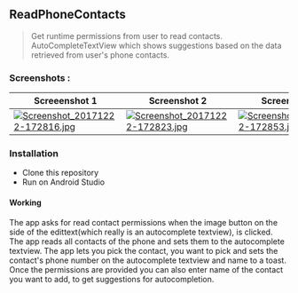 ## ReadPhoneContacts
>Get runtime permissions from user to read contacts. AutoCompleteTextView which shows suggestions based on the data retrieved from user's phone contacts.

### Screenshots :

Screeenshot 1|Screenshot 2|Screenshot 3|Screenshot 4
-|-|-|-|
[![Screenshot_20171222-172816.jpg](https://s10.postimg.org/mkiafis09/Screenshot_20171222-172816.jpg)](https://postimg.org/image/uq0cdog91/)|[![Screenshot_20171222-172823.jpg](https://s10.postimg.org/3s6fby3bt/Screenshot_20171222-172823.jpg)](https://postimg.org/image/6m9kpe5hx/)|[![Screenshot_20171222-172853.jpg](https://s10.postimg.org/xwuvxbnuh/Screenshot_20171222-172853.jpg)](https://postimg.org/image/4uglui1kl/)|[![Screenshot_20171222-172938.jpg](https://s10.postimg.org/pelfsz9m1/Screenshot_20171222-172938.jpg)](https://postimg.org/image/gwbzon339/)

### Installation ###
* Clone this repository
* Run on Android Studio

#### Working

The app asks for read contact permissions when the image button on the side of the edittext(which really is an autocomplete textview), is clicked. The app reads all contacts of the phone and sets them to the autocomplete textview. The app lets you pick the contact, you want to pick and sets the contact's phone number on the autocomplete textview and name to a toast.
Once the permissions are provided you can also enter name of the contact you want to add, to get suggestions for autocompletion.



